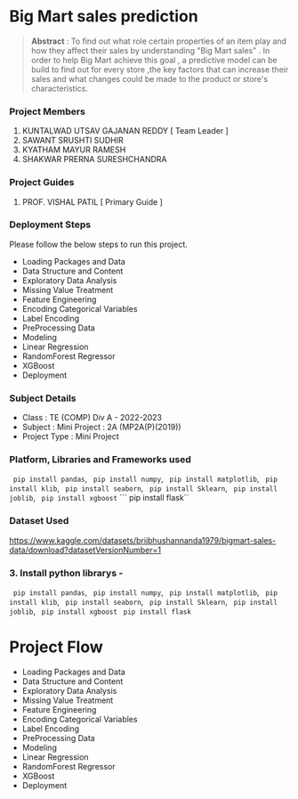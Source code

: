 
# Big Mart sales prediction

> **Abstract** : To find out what role certain properties of an item play and how they affect their sales by understanding "Big Mart sales" .
In order to help Big Mart achieve this goal , a predictive model can be build to find out for every store ,the key factors that can increase their sales and what changes could be made to the product or store's characteristics.

### Project Members
1. KUNTALWAD UTSAV GAJANAN REDDY  [ Team Leader ] 
2. SAWANT SRUSHTI SUDHIR 
3. KYATHAM MAYUR RAMESH 
4. SHAKWAR PRERNA SURESHCHANDRA 

### Project Guides
1. PROF. VISHAL PATIL  [ Primary Guide ] 

### Deployment Steps
Please follow the below steps to run this project.
- Loading Packages and Data
- Data Structure and Content
- Exploratory Data Analysis
- Missing Value Treatment
- Feature Engineering
- Encoding Categorical Variables
- Label Encoding
- PreProcessing Data
- Modeling
- Linear Regression
- RandomForest Regressor
- XGBoost
- Deployment

### Subject Details
- Class : TE (COMP) Div A - 2022-2023
- Subject : Mini Project : 2A (MP2A(P)(2019))
- Project Type : Mini Project

### Platform, Libraries and Frameworks used
``` pip install pandas```,
``` pip install numpy```,
``` pip install matplotlib```,
``` pip install klib```,
``` pip install seaborn```,
``` pip install Sklearn```,
``` pip install joblib```,
``` pip install xgboost```
``` pip install flask``

### Dataset Used
https://www.kaggle.com/datasets/brijbhushannanda1979/bigmart-sales-data/download?datasetVersionNumber=1



### 3. Install python librarys -

``` pip install pandas```,
``` pip install numpy```,
``` pip install matplotlib```,
``` pip install klib```,
``` pip install seaborn```,
``` pip install Sklearn```,
``` pip install joblib```,
``` pip install xgboost```
``` pip install flask```

# Project Flow

- Loading Packages and Data
- Data Structure and Content
- Exploratory Data Analysis
- Missing Value Treatment
- Feature Engineering
- Encoding Categorical Variables
- Label Encoding
- PreProcessing Data
- Modeling
- Linear Regression
- RandomForest Regressor
- XGBoost
- Deployment



